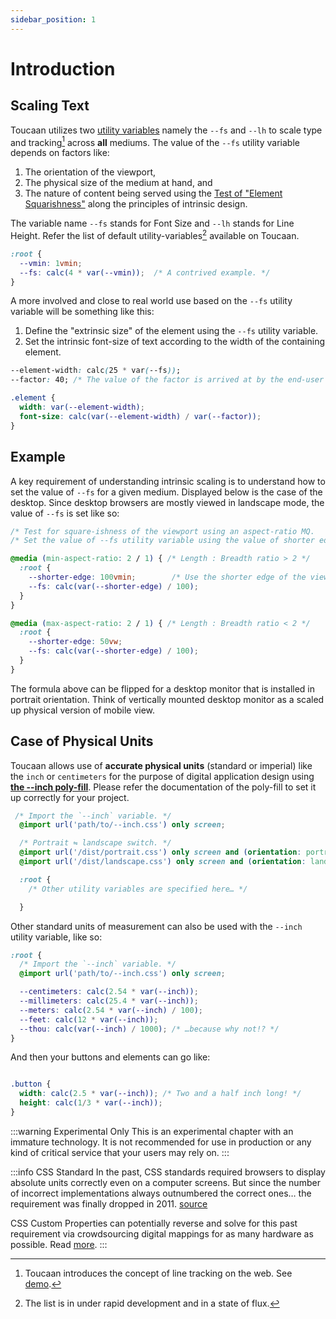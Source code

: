 ```yaml
---
sidebar_position: 1
---
```


# Introduction

## Scaling Text
Toucaan utilizes two [utility variables](../variables.md) namely the `--fs` and `--lh` to scale type and tracking[^1] across **all** mediums.
The value of the `--fs` utility variable depends on factors like: 

1. The orientation of the viewport, 
2. The physical size of the medium at hand, and 
3. The nature of content being served using the [Test of "Element Squarishness"](https://www.toucaan.com/blog/intrinsic-typography#the-test-of-element-squarish-ness/) along the principles of intrinsic design. 

The variable name `--fs` stands for Font Size and `--lh` stands for Line Height. Refer the list of default utility-variables[^2] available on Toucaan.

```css
:root {
  --vmin: 1vmin;
  --fs: calc(4 * var(--vmin));  /* A contrived example. */
}
```

A more involved and close to real world use based on the `--fs` utility variable will be something like this: 

1. Define the "extrinsic size" of the element using the `--fs` utility variable. 
2. Set the intrinsic font-size of text according to the width of the containing element.

```css
--element-width: calc(25 * var(--fs));
--factor: 40; /* The value of the factor is arrived at by the end-user as per need. */

.element {
  width: var(--element-width);
  font-size: calc(var(--element-width) / var(--factor));
}
```

<!-- :::warning Pending documentation
More documentation w.r.t typesetting, typography, and scaling components to come here later. 
::: -->


## Example

A key requirement of understanding intrinsic scaling is to understand how to set the value of `--fs` for a given medium. Displayed below is the case of the desktop. Since desktop browsers are mostly viewed in landscape mode, the value of `--fs` is set like so:

```css title="Setting the --fs variable on a desktop browser"
/* Test for square-ishness of the viewport using an aspect-ratio MQ.        */
/* Set the value of --fs utility variable using the value of shorter edge.  */

@media (min-aspect-ratio: 2 / 1) { /* Length : Breadth ratio > 2 */
  :root {
    --shorter-edge: 100vmin;        /* Use the shorter edge of the viewport for better control of Δ upon resizing. */
    --fs: calc(var(--shorter-edge) / 100);
  }
}

@media (max-aspect-ratio: 2 / 1) { /* Length : Breadth ratio < 2 */
  :root {
    --shorter-edge: 50vw;
    --fs: calc(var(--shorter-edge) / 100);
  }
}
```

The formula above can be flipped for a desktop monitor that is installed in portrait orientation. Think of vertically mounted desktop monitor as a scaled up physical version of mobile view.

## Case of Physical Units

Toucaan allows use of **accurate physical units** (standard or imperial) like the `inch` or `centimeters` for the purpose of digital application design using [**the --inch poly-fill**](https://github.com/Toucaan/--inch). 
Please refer the documentation of the poly-fill to set it up correctly for your project. 

```css
 /* Import the `--inch` variable. */
  @import url('path/to/--inch.css') only screen;

  /* Portrait ⇋ landscape switch. */
  @import url('/dist/portrait.css') only screen and (orientation: portrait);
  @import url('/dist/landscape.css') only screen and (orientation: landscape);

  :root {
    /* Other utility variables are specified here… */

  }
```

Other standard units of measurement can also be used with the `--inch` utility variable, like so:

```css
:root {
  /* Import the `--inch` variable. */
  @import url('path/to/--inch.css') only screen;

  --centimeters: calc(2.54 * var(--inch));
  --millimeters: calc(25.4 * var(--inch));
  --meters: calc(2.54 * var(--inch) / 100);
  --feet: calc(12 * var(--inch));
  --thou: calc(var(--inch) / 1000); /* …because why not!? */
}
```

And then your buttons and elements can go like:

```css

.button {
  width: calc(2.5 * var(--inch)); /* Two and a half inch long! */
  height: calc(1/3 * var(--inch));
}

```

:::warning Experimental Only
This is an experimental chapter with an immature technology. It is not recommended for use in production or any kind of critical service that your users may rely on.
:::


:::info CSS Standard
In the past, CSS standards required browsers to display absolute units correctly even on a computer screens. But since the number of incorrect implementations always outnumbered the correct ones… the requirement was finally dropped in 2011. [source](https://www.w3.org/Style/Examples/007/units.en.html)

CSS Custom Properties can potentially reverse and solve for this past requirement via crowdsourcing digital mappings for as many hardware as possible. Read [more](https://bubblin.io/blog/inch).
:::


[^1]: Toucaan introduces the concept of line tracking on the web. See [demo](https://bubblin.io/book/herland-by-charlotte-perkins-gilman/1).

[^2]: The list is in under rapid development and in a state of flux.
